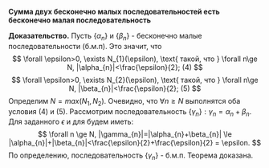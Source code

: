 **Сумма двух бесконечно малых последовательностей есть бесконечно малая последовательность**

**Доказательство.**
Пусть $\{\alpha_{n}\}$ и $\{\beta_{n}\}$ - бесконечно малые последовательности (б.м.п). Это значит, что 
$$
\forall \epsilon>0, \exists N_{1}(\epsilon), \text{ такой, что } \forall n\ge N, |\alpha_{n}|<\frac{\epsilon}{2}; (4)
$$
$$
\forall \epsilon>0, \exists N_{2}(\epsilon), \text{ такой, что } \forall n\ge N, |\beta_{n}|<\frac{\epsilon}{2}; (5)
$$
Определим $N=max(N_{1},N_{2})$. Очевидно, что $\forall n\ge N$ выполнятся оба условия (4) и (5). 
Рассмотрим последовательность $\{ \gamma_{n}\}:\gamma_{n}=\alpha_{n}+\beta_{n}$. Для заданного $\epsilon$ и для будем иметь:
$$
\forall n \ge N, |\gamma_{n}|=|\alpha_{n}+\beta_{n}| \le |\alpha_{n}|+|\beta_{n}|<\frac{\epsilon}{2}+\frac{\epsilon}{2} = \epsilon.
$$
По определению, последовательность $\{ \gamma_{n}\}$ - б.м.п. Теорема доказана.